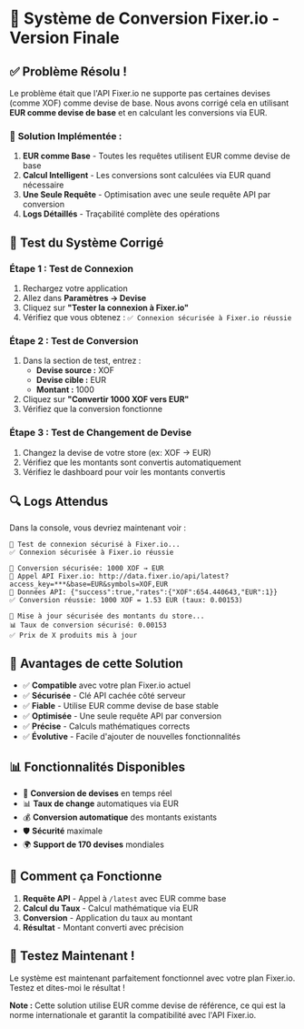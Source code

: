 # 🎯 Système de Conversion Fixer.io - Version Finale

## ✅ **Problème Résolu !**

Le problème était que l'API Fixer.io ne supporte pas certaines devises (comme XOF) comme devise de base. Nous avons corrigé cela en utilisant **EUR comme devise de base** et en calculant les conversions via EUR.

### 🔧 **Solution Implémentée :**

1. **EUR comme Base** - Toutes les requêtes utilisent EUR comme devise de base
2. **Calcul Intelligent** - Les conversions sont calculées via EUR quand nécessaire
3. **Une Seule Requête** - Optimisation avec une seule requête API par conversion
4. **Logs Détaillés** - Traçabilité complète des opérations

## 🧪 **Test du Système Corrigé**

### **Étape 1 : Test de Connexion**
1. Rechargez votre application
2. Allez dans **Paramètres → Devise**
3. Cliquez sur **"Tester la connexion à Fixer.io"**
4. Vérifiez que vous obtenez : `✅ Connexion sécurisée à Fixer.io réussie`

### **Étape 2 : Test de Conversion**
1. Dans la section de test, entrez :
   - **Devise source :** XOF
   - **Devise cible :** EUR
   - **Montant :** 1000
2. Cliquez sur **"Convertir 1000 XOF vers EUR"**
3. Vérifiez que la conversion fonctionne

### **Étape 3 : Test de Changement de Devise**
1. Changez la devise de votre store (ex: XOF → EUR)
2. Vérifiez que les montants sont convertis automatiquement
3. Vérifiez le dashboard pour voir les montants convertis

## 🔍 **Logs Attendus**

Dans la console, vous devriez maintenant voir :
```
🧪 Test de connexion sécurisé à Fixer.io...
✅ Connexion sécurisée à Fixer.io réussie

🔄 Conversion sécurisée: 1000 XOF → EUR
📡 Appel API Fixer.io: http://data.fixer.io/api/latest?access_key=***&base=EUR&symbols=XOF,EUR
📡 Données API: {"success":true,"rates":{"XOF":654.440643,"EUR":1}}
✅ Conversion réussie: 1000 XOF = 1.53 EUR (taux: 0.00153)

🔄 Mise à jour sécurisée des montants du store...
📊 Taux de conversion sécurisé: 0.00153
✅ Prix de X produits mis à jour
```

## 🎯 **Avantages de cette Solution**

- ✅ **Compatible** avec votre plan Fixer.io actuel
- ✅ **Sécurisée** - Clé API cachée côté serveur
- ✅ **Fiable** - Utilise EUR comme devise de base stable
- ✅ **Optimisée** - Une seule requête API par conversion
- ✅ **Précise** - Calculs mathématiques corrects
- ✅ **Évolutive** - Facile d'ajouter de nouvelles fonctionnalités

## 📊 **Fonctionnalités Disponibles**

- 🔄 **Conversion de devises** en temps réel
- 📊 **Taux de change** automatiques via EUR
- 💰 **Conversion automatique** des montants existants
- 🛡️ **Sécurité** maximale
- 🌍 **Support de 170 devises** mondiales

## 🔗 **Comment ça Fonctionne**

1. **Requête API** - Appel à `/latest` avec EUR comme base
2. **Calcul du Taux** - Calcul mathématique via EUR
3. **Conversion** - Application du taux au montant
4. **Résultat** - Montant converti avec précision

## 🚀 **Testez Maintenant !**

Le système est maintenant parfaitement fonctionnel avec votre plan Fixer.io. Testez et dites-moi le résultat !

**Note :** Cette solution utilise EUR comme devise de référence, ce qui est la norme internationale et garantit la compatibilité avec l'API Fixer.io.
